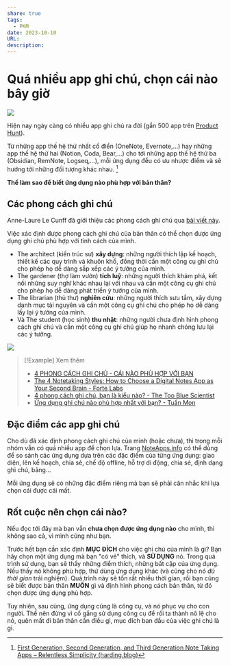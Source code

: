 ```yaml
---
share: true
tags:
  - PKM
date: 2023-10-10
URL: 
description: 
---
```


# Quá nhiều app ghi chú, chọn cái nào bây giờ

![](https://i.imgur.com/PLLJ52I.png)


Hiện nay ngày càng có nhiều app ghi chú ra đời (gần 500 app trên [Product Hunt](https://www.producthunt.com/categories/notes-documents)).

Từ những app thế hệ thứ nhất cổ điển (OneNote, Evernote,...) hay những app thế hệ thứ hai (Notion, Coda, Bear,...) cho tới những app thế hệ thứ ba (Obsidian, RemNote, Logseq,...), mỗi ứng dụng đều có ưu nhược điểm và sẽ hướng tới những đối tượng khác nhau. [^1]

**Thế làm sao để biết ứng dụng nào phù hợp với bản thân?**

## Các phong cách ghi chú
Anne-Laure Le Cunff đã giới thiệu các phong cách ghi chú qua [bài viết này](https://nesslabs.com/how-to-choose-the-right-note-taking-app). 

Việc xác định được phong cách ghi chú của bản thân có thể chọn được ứng dụng ghi chú phù hợp với tính cách của mình.

- The architect (kiến trúc sư) **xây dựng**: những người thích lập kế hoạch, thiết kế các quy trình và khuôn khổ, đồng thời cần một công cụ ghi chú cho phép họ dễ dàng sắp xếp các ý tưởng của mình.
- The gardener (thợ làm vườn) **tích luỹ**: những người thích khám phá, kết nối những suy nghĩ khác nhau lại với nhau và cần một công cụ ghi chú cho phép họ dễ dàng phát triển ý tưởng của mình.
- The librarian (thủ thư) **nghiên cứu**: những người thích sưu tầm, xây dựng danh mục tài nguyên và cần một công cụ ghi chú cho phép họ dễ dàng lấy lại ý tưởng của mình.
- Và The student (học sinh) **thu nhặt**: những người chưa định hình phong cách ghi chú và cần một công cụ ghi chú giúp họ nhanh chóng lưu lại các ý tưởng.

![](https://i.imgur.com/4LK8ykW.png)

> [!Example] Xem thêm
> - [4 PHONG CÁCH GHI CHÚ - CÁI NÀO PHÙ HỢP VỚI BẠN](./4%20PHONG%20C%C3%81CH%20GHI%20CH%C3%9A%20-%20C%C3%81I%20N%C3%80O%20PH%C3%99%20H%E1%BB%A2P%20V%E1%BB%9AI%20B%E1%BA%A0N.md)
> - [The 4 Notetaking Styles: How to Choose a Digital Notes App as Your Second Brain - Forte Labs](https://fortelabs.com/blog/the-4-notetaking-styles-how-to-choose-a-digital-notes-app-as-your-second-brain/)
> - [4 phong cách ghi chú, bạn là kiểu nào? - The Too Blue Scientist](https://thetoobluescientist.com/4-phong-cach-ghi-chu/)
> - [Ứng dụng ghi chú nào phù hợp nhất với bạn? - Tuấn Mon](https://tuanmon.com/review-ung-dung-ghi-chu/)

## Đặc điểm các app ghi chú

Cho dù đã xác định phong cách ghi chú của mình (hoặc chưa), thì trong mỗi nhóm vẫn có quá nhiều app để chọn lựa. Trang [NoteApps.info](https://noteapps.info/) có thể dùng để so sánh các ứng dụng dựa trên các đặc điểm của từng ứng dụng: giao diện, lên kế hoạch, chia sẻ, chế độ offline, hỗ trợ di động, chia sẻ, định dạng ghi chú, bảng...

Mỗi ứng dụng sẽ có những đặc điểm riêng mà bạn sẽ phải cân nhắc khi lựa chọn cái được cái mất.
## Rốt cuộc nên chọn cái nào?

Nếu đọc tới đây mà bạn vẫn **chưa chọn được ứng dụng nào** cho mình, thì không sao cả, vì mình cũng như bạn.

Trước hết bạn cần xác định **MỤC ĐÍCH** cho việc ghi chú của mình là gì? Bạn hãy chọn một ứng dụng mà bạn "có vẻ" thích, và **SỬ DỤNG** nó. Trong quá trình sử dụng, bạn sẽ thấy những điểm thích, những bất cập của ứng dụng. Nếu thấy nó không phù hợp, thử dùng ứng dụng khác (và cũng cho nó *đủ thời gian* trải nghiệm). Quá trình này sẽ tốn rất nhiều thời gian, rồi bạn cũng sẽ biết được bản thân **MUỐN** gì và định hình phong cách bản thân, từ đó chọn được ứng dụng phù hợp.

Tuy nhiên, sau cùng, ứng dụng cũng là công cụ, và nó phục vụ cho con người. Thế nên đừng vì cố gắng sử dụng công cụ để rồi ta thành nô lệ cho nó, quên mất đi bản thân cần điều gì, mục đích ban đầu của việc ghi chú là gì.


[^1]: [First Generation, Second Generation, and Third Generation Note Taking Apps – Relentless Simplicity (harding.blog)](https://bill.harding.blog/2023/07/24/first-generation-second-generation-and-third-generation-note-taking-apps/)